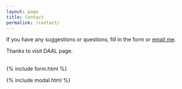 ```yaml
---
layout: page
title: Contact
permalink: /contact/
---
```


If you have any suggestions or questions, fill in the form or [email me](mailto:{{site.email}}).

Thanks to visit DAAL page.
<br><br>

{% include form.html %}

{% include modal.html %}
